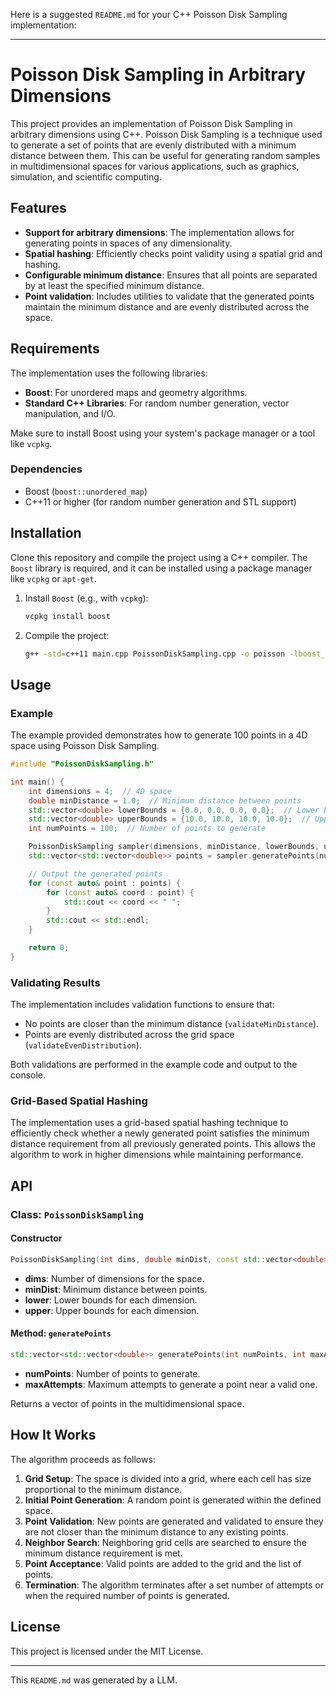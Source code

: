 Here is a suggested `README.md` for your C++ Poisson Disk Sampling implementation:

---

# Poisson Disk Sampling in Arbitrary Dimensions

This project provides an implementation of Poisson Disk Sampling in arbitrary dimensions using C++. Poisson Disk Sampling is a technique used to generate a set of points that are evenly distributed with a minimum distance between them. This can be useful for generating random samples in multidimensional spaces for various applications, such as graphics, simulation, and scientific computing.

## Features

- **Support for arbitrary dimensions**: The implementation allows for generating points in spaces of any dimensionality.
- **Spatial hashing**: Efficiently checks point validity using a spatial grid and hashing.
- **Configurable minimum distance**: Ensures that all points are separated by at least the specified minimum distance.
- **Point validation**: Includes utilities to validate that the generated points maintain the minimum distance and are evenly distributed across the space.

## Requirements

The implementation uses the following libraries:

- **Boost**: For unordered maps and geometry algorithms.
- **Standard C++ Libraries**: For random number generation, vector manipulation, and I/O.

Make sure to install Boost using your system's package manager or a tool like `vcpkg`.

### Dependencies

- Boost (`boost::unordered_map`)
- C++11 or higher (for random number generation and STL support)

## Installation

Clone this repository and compile the project using a C++ compiler. The `Boost` library is required, and it can be installed using a package manager like `vcpkg` or `apt-get`.

1. Install `Boost` (e.g., with `vcpkg`):
   ```bash
   vcpkg install boost
   ```
2. Compile the project:
   ```bash
   g++ -std=c++11 main.cpp PoissonDiskSampling.cpp -o poisson -lboost_system -lboost_filesystem
   ```

## Usage

### Example

The example provided demonstrates how to generate 100 points in a 4D space using Poisson Disk Sampling.

```cpp
#include "PoissonDiskSampling.h"

int main() {
    int dimensions = 4;  // 4D space
    double minDistance = 1.0;  // Minimum distance between points
    std::vector<double> lowerBounds = {0.0, 0.0, 0.0, 0.0};  // Lower bounds for the space
    std::vector<double> upperBounds = {10.0, 10.0, 10.0, 10.0};  // Upper bounds for the space
    int numPoints = 100;  // Number of points to generate

    PoissonDiskSampling sampler(dimensions, minDistance, lowerBounds, upperBounds);
    std::vector<std::vector<double>> points = sampler.generatePoints(numPoints);

    // Output the generated points
    for (const auto& point : points) {
        for (const auto& coord : point) {
            std::cout << coord << " ";
        }
        std::cout << std::endl;
    }

    return 0;
}
```

### Validating Results

The implementation includes validation functions to ensure that:

- No points are closer than the minimum distance (`validateMinDistance`).
- Points are evenly distributed across the grid space (`validateEvenDistribution`).

Both validations are performed in the example code and output to the console.

### Grid-Based Spatial Hashing

The implementation uses a grid-based spatial hashing technique to efficiently check whether a newly generated point satisfies the minimum distance requirement from all previously generated points. This allows the algorithm to work in higher dimensions while maintaining performance.

## API

### Class: `PoissonDiskSampling`

#### Constructor
```cpp
PoissonDiskSampling(int dims, double minDist, const std::vector<double>& lower, const std::vector<double>& upper);
```
- **dims**: Number of dimensions for the space.
- **minDist**: Minimum distance between points.
- **lower**: Lower bounds for each dimension.
- **upper**: Upper bounds for each dimension.

#### Method: `generatePoints`
```cpp
std::vector<std::vector<double>> generatePoints(int numPoints, int maxAttempts = 30);
```
- **numPoints**: Number of points to generate.
- **maxAttempts**: Maximum attempts to generate a point near a valid one.

Returns a vector of points in the multidimensional space.

## How It Works

The algorithm proceeds as follows:

1. **Grid Setup**: The space is divided into a grid, where each cell has size proportional to the minimum distance.
2. **Initial Point Generation**: A random point is generated within the defined space.
3. **Point Validation**: New points are generated and validated to ensure they are not closer than the minimum distance to any existing points.
4. **Neighbor Search**: Neighboring grid cells are searched to ensure the minimum distance requirement is met.
5. **Point Acceptance**: Valid points are added to the grid and the list of points.
6. **Termination**: The algorithm terminates after a set number of attempts or when the required number of points is generated.

## License

This project is licensed under the MIT License.

---

This `README.md` was generated by a LLM.